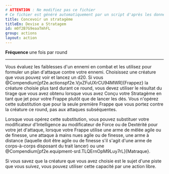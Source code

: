```yaml
---
# ATTENTION : Ne modifiez pas ce fichier
# Ce fichier est généré automatiquement par un script d'après les données du module Foundry VTT officiel et de sa traduction
title: Concevoir un stratagème
titleEn: Devise a Stratagem
id: m0f2B7G9eaaTmhFL
group: actions
layout: action
---
```

<p><strong>Fréquence </strong>une fois par round</p><hr><p>Vous évaluez les faiblesses d'un ennemi en combat et les utilisez pour formuler un plan d'attaque contre votre ennemi. Choisissez une créature que vous pouvez voir et lancez un d20. Si vous @Compendium[pf2e.actionspf2e.VjxZFuUXrCU94MWR]{Frappez} la créature choisie plus tard durant ce round, vous devez utiliser le résultat du tirage que vous avez obtenu lorsque vous avez Conçu votre Stratagème en tant que jet pour votre Frappe plutôt que de lancer les dés. Vous n'opérez cette substitution que pour la seule première Frappe que vous portez contre la créature ce round, pas aux attaques subséquentes.</p><p>Lorsque vous opérez cette substitution, vous pouvez substituer votre modificateur d'Intelligence au modificateur de Force ou de Dextérité pour votre jet d'attaque, lorsque votre Frappe utilise une arme de mêlée agile ou de finesse, une attaque à mains nues agile ou de finesse, une arme à distance (laquelle doit être agile ou de finesse s'il s'agit d'une arme de corps-à-corps disposant du trait lancer) ou une @Compendium[pf2e.equipment-srd.TLQErnOpM9Luy7rL]{Matraque}.</p><p>Si vous savez que la créature que vous avez choisie est le sujet d'une piste que vous suivez, vous pouvez utiliser cette capacité par une action libre.</p>
